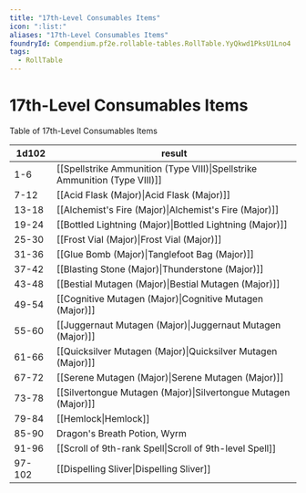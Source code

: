 ```yaml
---
title: "17th-Level Consumables Items"
icon: ":list:"
aliases: "17th-Level Consumables Items"
foundryId: Compendium.pf2e.rollable-tables.RollTable.YyQkwd1PksU1Lno4
tags:
  - RollTable
---
```


# 17th-Level Consumables Items
Table of 17th-Level Consumables Items

| 1d102 | result |
|------|--------|
| 1-6 | [[Spellstrike Ammunition (Type VIII)\|Spellstrike Ammunition (Type VIII)]] |
| 7-12 | [[Acid Flask (Major)\|Acid Flask (Major)]] |
| 13-18 | [[Alchemist's Fire (Major)\|Alchemist's Fire (Major)]] |
| 19-24 | [[Bottled Lightning (Major)\|Bottled Lightning (Major)]] |
| 25-30 | [[Frost Vial (Major)\|Frost Vial (Major)]] |
| 31-36 | [[Glue Bomb (Major)\|Tanglefoot Bag (Major)]] |
| 37-42 | [[Blasting Stone (Major)\|Thunderstone (Major)]] |
| 43-48 | [[Bestial Mutagen (Major)\|Bestial Mutagen (Major)]] |
| 49-54 | [[Cognitive Mutagen (Major)\|Cognitive Mutagen (Major)]] |
| 55-60 | [[Juggernaut Mutagen (Major)\|Juggernaut Mutagen (Major)]] |
| 61-66 | [[Quicksilver Mutagen (Major)\|Quicksilver Mutagen (Major)]] |
| 67-72 | [[Serene Mutagen (Major)\|Serene Mutagen (Major)]] |
| 73-78 | [[Silvertongue Mutagen (Major)\|Silvertongue Mutagen (Major)]] |
| 79-84 | [[Hemlock\|Hemlock]] |
| 85-90 | Dragon's Breath Potion, Wyrm |
| 91-96 | [[Scroll of 9th-rank Spell\|Scroll of 9th-level Spell]] |
| 97-102 | [[Dispelling Sliver\|Dispelling Sliver]] |
